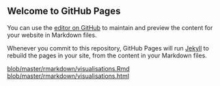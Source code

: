 ## Welcome to GitHub Pages

You can use the [editor on GitHub](https://github.com/orchid00/visualisationsCS/edit/gh-pages/index.md) to maintain and preview the content for your website in Markdown files.

Whenever you commit to this repository, GitHub Pages will run [Jekyll](https://jekyllrb.com/) to rebuild the pages in your site, from the content in your Markdown files.

[blob/master/rmarkdown/visualisations.Rmd](../../blob/master/rmarkdown/visualisations.Rmd)
[blob/master/rmarkdown/visualisations.html](../../blob/master/rmarkdown/visualisations.html)
